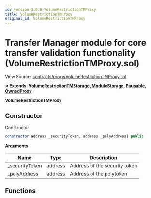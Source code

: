 ```yaml
---
id: version-3.0.0-VolumeRestrictionTMProxy
title: VolumeRestrictionTMProxy
original_id: VolumeRestrictionTMProxy
---
```


# Transfer Manager module for core transfer validation functionality (VolumeRestrictionTMProxy.sol)

View Source: [contracts/proxy/VolumeRestrictionTMProxy.sol](../../contracts/proxy/VolumeRestrictionTMProxy.sol)

**↗ Extends: [VolumeRestrictionTMStorage](VolumeRestrictionTMStorage.md), [ModuleStorage](ModuleStorage.md), [Pausable](Pausable.md), [OwnedProxy](OwnedProxy.md)**

**VolumeRestrictionTMProxy**

## Constructor

Constructor

```js
constructor(address _securityToken, address _polyAddress) public
```

**Arguments**

| Name        | Type           | Description  |
| ------------- |------------- | -----|
| _securityToken | address | Address of the security token | 
| _polyAddress | address | Address of the polytoken | 

## Functions

